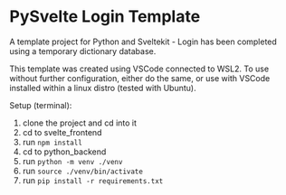 # PySvelte Login Template
A template project for Python and Sveltekit - Login has been completed using a temporary dictionary database.

This template was created using VSCode connected to WSL2. To use without further configuration, either do the same, or use with VSCode installed within a linux distro (tested with Ubuntu).

Setup (terminal):
1. clone the project and cd into it
2. cd to svelte_frontend
3. run `npm install`
4. cd to python_backend
5. run `python -m venv ./venv`
6. run `source ./venv/bin/activate`
7. run `pip install -r requirements.txt`
